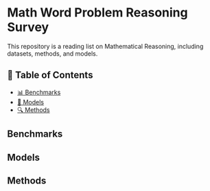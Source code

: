 # Math Word Problem Reasoning Survey

This repository is a reading list on Mathematical Reasoning, including datasets, methods, and models.

## 👀 Table of Contents
- [📊 Benchmarks](#Benchmarks)
- [🚀 Models](#Models)
- [🔍 Methods](#Methods)

## Benchmarks

## Models

## Methods
